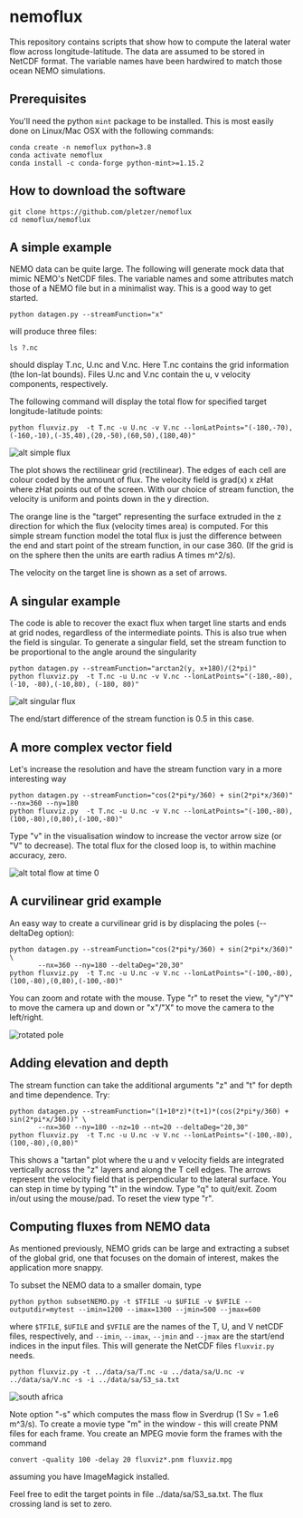 # nemoflux

This repository contains scripts that show how to compute the lateral water flow across longitude-latitude. The data are assumed to be stored in 
NetCDF format. The variable names have been hardwired to match those ocean NEMO simulations.

## Prerequisites

You'll need the python `mint` package to be installed. This is most easily done on Linux/Mac OSX with the following commands:
```
conda create -n nemoflux python=3.8
conda activate nemoflux
conda install -c conda-forge python-mint>=1.15.2
```

## How to download the software

```
git clone https://github.com/pletzer/nemoflux
cd nemoflux/nemoflux
```

## A simple example

NEMO data can be quite large. The following will generate mock data that mimic NEMO's NetCDF files. The variable names and some attributes match those of a NEMO file but in a minimalist way. This is a good way to get started. 
```
python datagen.py --streamFunction="x"
```
will produce three files:
```
ls ?.nc
```
should display T.nc, U.nc and V.nc. Here T.nc contains the grid information (the lon-lat bounds). Files U.nc and V.nc contain the u, v velocity components, respectively. 

The following command will display the total flow for specified target longitude-latitude points:
```
python fluxviz.py  -t T.nc -u U.nc -v V.nc --lonLatPoints="(-180,-70),(-160,-10),(-35,40),(20,-50),(60,50),(180,40)"
```

![alt simple flux](https://github.com/pletzer/nemoflux/blob/main/pictures/simple.png?raw=true)

The plot shows the rectilinear grid (rectilinear). The edges of each cell are colour coded by the amount of flux. The velocity field is grad(x) x zHat where zHat points out of the screen. With our choice of stream function, the velocity is uniform and points down in the y direction.  

The orange line is the "target" representing the surface extruded in the z direction for which the flux (velocity times area) is computed. For this simple stream function model the total flux is just the difference between the end and start point of the stream function, in our case 360. (If the grid is on the sphere then the units are earth radius A times m^2/s).

The velocity on the target line is shown as a set of arrows.

## A singular example

The code is able to recover the exact flux when target line starts and ends at grid nodes, regardless of the intermediate points. This is also true when the 
field is singular. To generate a singular field, set the stream function to be proportional to the angle around the singularity

```
python datagen.py --streamFunction="arctan2(y, x+180)/(2*pi)"
python fluxviz.py  -t T.nc -u U.nc -v V.nc --lonLatPoints="(-180,-80), (-10, -80),(-10,80), (-180, 80)"
```

![alt singular flux](https://github.com/pletzer/nemoflux/blob/main/pictures/singular.png?raw=true)

The end/start difference of the stream function is 0.5 in this case.


## A more complex vector field

Let's increase the resolution and have the stream function vary in a more interesting way
```
python datagen.py --streamFunction="cos(2*pi*y/360) + sin(2*pi*x/360)" --nx=360 --ny=180
python fluxviz.py  -t T.nc -u U.nc -v V.nc --lonLatPoints="(-100,-80),(100,-80),(0,80),(-100,-80)"
```
Type "v" in the visualisation window to increase the vector arrow size (or "V" to decrease). The total flux for the closed loop is, to within machine accuracy, zero.

![alt total flow at time 0](https://github.com/pletzer/nemoflux/blob/main/pictures/closed2.png?raw=true)


## A curvilinear grid example

An easy way to create a curvilinear grid is by displacing the poles (--deltaDeg option):
```
python datagen.py --streamFunction="cos(2*pi*y/360) + sin(2*pi*x/360)" \
       --nx=360 --ny=180 --deltaDeg="20,30"
python fluxviz.py  -t T.nc -u U.nc -v V.nc --lonLatPoints="(-100,-80),(100,-80),(0,80),(-100,-80)"
```
You can zoom and rotate with the mouse. Type "r" to reset the view, "y"/"Y" to move the camera up and down or "x"/"X" to move the camera to the left/right. 

![rotated pole](https://github.com/pletzer/nemoflux/blob/main/pictures/rotatedPole.png?raw=true)

## Adding elevation and depth

The stream function can take the additional arguments "z" and "t" for depth and time dependence. Try:
```
python datagen.py --streamFunction="(1+10*z)*(t+1)*(cos(2*pi*y/360) + sin(2*pi*x/360))" \
       --nx=360 --ny=180 --nz=10 --nt=20 --deltaDeg="20,30"
python fluxviz.py  -t T.nc -u U.nc -v V.nc --lonLatPoints="(-100,-80),(100,-80),(0,80)"
```

This shows a "tartan" plot where the u and v velocity fields are integrated vertically across the "z" layers and along the T cell edges. The arrows represent the velocity field that is perpendicular to the lateral surface. You can step in time by typing "t" in the window. Type "q" to quit/exit. Zoom in/out using the mouse/pad. To reset the view type "r".


## Computing fluxes from NEMO data

As mentioned previously, NEMO grids can be large and extracting a subset of the global grid, one that focuses on the domain of interest, makes the application more snappy. 

To subset the NEMO data to a smaller domain, type
```
python python subsetNEMO.py -t $TFILE -u $UFILE -v $VFILE --outputdir=mytest --imin=1200 --imax=1300 --jmin=500 --jmax=600
```
where `$TFILE`, `$UFILE` and `$VFILE` are the names of the T, U, and V netCDF files, respectively, and `--imin`, `--imax`, `--jmin` and `--jmax` are the start/end indices in the input files. This will generate the NetCDF files `fluxviz.py` needs. 
```
python fluxviz.py -t ../data/sa/T.nc -u ../data/sa/U.nc -v ../data/sa/V.nc -s -i ../data/sa/S3_sa.txt
```
![south africa](https://github.com/pletzer/nemoflux/blob/main/pictures/sa.png?raw=true)

Note option "-s" which computes the mass flow in Sverdrup (1 Sv = 1.e6 m^3/s). To create a movie type "m" in the window - this will create PNM files for each frame. You create an MPEG movie form the frames with the command
```
convert -quality 100 -delay 20 fluxviz*.pnm fluxviz.mpg
```
assuming you have ImageMagick installed.

Feel free to edit the target points in file ../data/sa/S3_sa.txt. The flux crossing land is set to zero.
